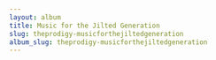 ```yaml
---
layout: album
title: Music for the Jilted Generation
slug: theprodigy-musicforthejiltedgeneration
album_slug: theprodigy-musicforthejiltedgeneration
---
```

